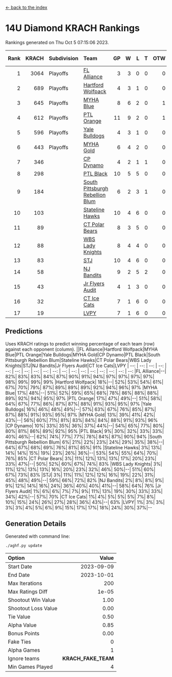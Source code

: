 [<- back to the index](readme.md)
# 14U Diamond KRACH Rankings
Rankings generated on Thu Oct  5 07:15:06 2023.

Rank|KRACH|Subdivision|Team|GP|W|L|T|OTW|OTL|SoS|Exp Wins|Win Diff
---:|---:|:---|:---|---:|---:|---:|---:|---:|---:|---:|---:|---:
1|3064|Playoffs|[FL Alliance](https://gamesheetstats.com/seasons/3663/teams/156905/schedule)|3|3|0|0|0|0|123|3.8|-0.0
2|689|Playoffs|[Hartford Wolfpack](https://gamesheetstats.com/seasons/3663/teams/140814/schedule)|4|3|1|0|0|1|249|3.8|-0.0
3|645|Playoffs|[MYHA Blue](https://gamesheetstats.com/seasons/3663/teams/140816/schedule)|8|6|2|0|1|0|239|6.8|-0.0
4|612|Playoffs|[PTL Orange](https://gamesheetstats.com/seasons/3663/teams/140821/schedule)|11|9|2|0|1|0|171|9.9|0.0
5|596|Playoffs|[Yale Bulldogs](https://gamesheetstats.com/seasons/3663/teams/156906/schedule)|4|3|1|0|0|0|240|3.9|0.0
6|443|Playoffs|[MYHA Gold](https://gamesheetstats.com/seasons/3663/teams/140824/schedule)|6|4|2|0|0|0|291|4.9|0.0
7|346||[CP Dynamo](https://gamesheetstats.com/seasons/3663/teams/140823/schedule)|4|2|1|1|0|0|240|3.3|-0.0
8|298||[PTL Black](https://gamesheetstats.com/seasons/3663/teams/140815/schedule)|10|5|5|0|0|0|681|5.8|-0.0
9|184||[South Pittsburgh Rebellion Blum](https://gamesheetstats.com/seasons/3663/teams/140812/schedule)|6|2|3|1|0|0|356|3.3|-0.0
10|103||[Stateline Hawks](https://gamesheetstats.com/seasons/3663/teams/140813/schedule)|10|4|6|0|0|0|301|4.9|0.0
11|89||[CT Polar Bears](https://gamesheetstats.com/seasons/3663/teams/140818/schedule)|8|3|5|0|0|0|462|3.8|-0.0
12|88||[WBS Lady Knights](https://gamesheetstats.com/seasons/3663/teams/140825/schedule)|8|4|4|0|0|0|428|4.9|0.0
13|83||[STJ](https://gamesheetstats.com/seasons/3663/teams/140822/schedule)|10|4|6|0|0|0|259|4.9|0.0
14|58||[NJ Bandits](https://gamesheetstats.com/seasons/3663/teams/140811/schedule)|9|2|5|2|0|0|134|3.9|0.0
15|43||[Jr Flyers Audit](https://gamesheetstats.com/seasons/3663/teams/140819/schedule)|4|1|3|0|0|0|263|1.9|0.0
16|32||[CT Ice Cats](https://gamesheetstats.com/seasons/3663/teams/140826/schedule)|7|1|6|0|0|1|265|1.9|0.0
17|19||[LVPY](https://gamesheetstats.com/seasons/3663/teams/140820/schedule)|7|1|6|0|0|0|166|1.9|0.0

## Predictions
Uses KRACH ratings to predict winning percentage of each team (row) against each opponent (column).
||FL Alliance|Hartford Wolfpack|MYHA Blue|PTL Orange|Yale Bulldogs|MYHA Gold|CP Dynamo|PTL Black|South Pittsburgh Rebellion Blum|Stateline Hawks|CT Polar Bears|WBS Lady Knights|STJ|NJ Bandits|Jr Flyers Audit|CT Ice Cats|LVPY
| --: | --: | --: | --: | --: | --: | --: | --: | --: | --: | --: | --: | --: | --: | --: | --: | --: | --: 
|FL Alliance|--| 82%| 83%| 83%| 84%| 87%| 90%| 91%| 94%| 97%| 97%| 97%| 97%| 98%| 99%| 99%| 99%
|Hartford Wolfpack| 18%|--| 52%| 53%| 54%| 61%| 67%| 70%| 79%| 87%| 89%| 89%| 89%| 92%| 94%| 96%| 97%
|MYHA Blue| 17%| 48%|--| 51%| 52%| 59%| 65%| 68%| 78%| 86%| 88%| 88%| 89%| 92%| 94%| 95%| 97%
|PTL Orange| 17%| 47%| 49%|--| 51%| 58%| 64%| 67%| 77%| 86%| 87%| 87%| 88%| 91%| 93%| 95%| 97%
|Yale Bulldogs| 16%| 46%| 48%| 49%|--| 57%| 63%| 67%| 76%| 85%| 87%| 87%| 88%| 91%| 93%| 95%| 97%
|MYHA Gold| 13%| 39%| 41%| 42%| 43%|--| 56%| 60%| 71%| 81%| 83%| 84%| 84%| 88%| 91%| 93%| 96%
|CP Dynamo| 10%| 33%| 35%| 36%| 37%| 44%|--| 54%| 65%| 77%| 80%| 80%| 81%| 86%| 89%| 92%| 95%
|PTL Black|  9%| 30%| 32%| 33%| 33%| 40%| 46%|--| 62%| 74%| 77%| 77%| 78%| 84%| 87%| 90%| 94%
|South Pittsburgh Rebellion Blum|  6%| 21%| 22%| 23%| 24%| 29%| 35%| 38%|--| 64%| 67%| 68%| 69%| 76%| 81%| 85%| 91%
|Stateline Hawks|  3%| 13%| 14%| 14%| 15%| 19%| 23%| 26%| 36%|--| 53%| 54%| 55%| 64%| 70%| 76%| 85%
|CT Polar Bears|  3%| 11%| 12%| 13%| 13%| 17%| 20%| 23%| 33%| 47%|--| 50%| 52%| 60%| 67%| 74%| 83%
|WBS Lady Knights|  3%| 11%| 12%| 13%| 13%| 16%| 20%| 23%| 32%| 46%| 50%|--| 51%| 60%| 67%| 73%| 83%
|STJ|  3%| 11%| 11%| 12%| 12%| 16%| 19%| 22%| 31%| 45%| 48%| 49%|--| 59%| 66%| 72%| 82%
|NJ Bandits|  2%|  8%|  8%|  9%|  9%| 12%| 14%| 16%| 24%| 36%| 40%| 40%| 41%|--| 58%| 64%| 76%
|Jr Flyers Audit|  1%|  6%|  6%|  7%|  7%|  9%| 11%| 13%| 19%| 30%| 33%| 33%| 34%| 42%|--| 57%| 70%
|CT Ice Cats|  1%|  4%|  5%|  5%|  5%|  7%|  8%| 10%| 15%| 24%| 26%| 27%| 28%| 36%| 43%|--| 63%
|LVPY|  1%|  3%|  3%|  3%|  3%|  4%|  5%|  6%|  9%| 15%| 17%| 17%| 18%| 24%| 30%| 37%|--

## Generation Details

Generated with command line:
```
./aghf.py update
```

| Option | Value |
| :----- | ----: |
| Start Date | 2023-09-09 |
| End Date | 2023-10-01 |
| Max Iterations | 200 |
| Max Ratings Diff | 1e-05 |
| Shootout Win Value | 1.00 |
| Shootout Loss Value | 0.00 |
| Tie Value | 0.50 |
| Alpha Value | 0.85 |
| Bonus Points | 0.00 |
| Fake Ties | 0 |
| Alpha Games | 1 |
| Ignore teams | __KRACH_FAKE_TEAM__ |
| Min Games Played | 4 |

